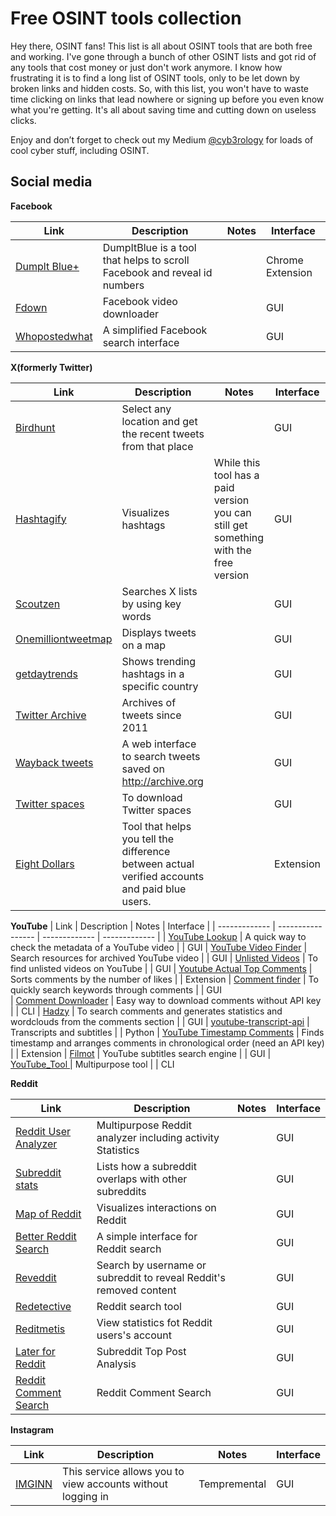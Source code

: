 <h1>Free OSINT tools collection</h1>

Hey there, OSINT fans! This list is all about OSINT tools that are both free and working. I've gone through a bunch of other OSINT lists and got rid of any tools that cost money or just don't work anymore. I know how frustrating it is to find a long list of OSINT tools, only to be let down by broken links and hidden costs. So, with this list, you won't have to waste time clicking on links that lead nowhere or signing up before you even know what you're getting. It's all about saving time and cutting down on useless clicks.

Enjoy and don’t forget to check out my Medium [@cyb3rology](https://medium.com/@cyb3rology) for loads of cool cyber stuff, including OSINT.


<h2>Social media</h2>

**Facebook**

|      Link     |     Description     |     Notes     |   Interface   |
| ------------- | -----------------   | ------------- | ------------- |
| [Dumplt Blue+](https://chrome.google.com/webstore/detail/dumpitblue%2B/igmgknoioooacbcpcfgjigbaajpelbfe/related) | DumpItBlue is a tool that helps to scroll Facebook and reveal id numbers |  | Chrome Extension
| [Fdown](https://fdown.net) | Facebook video downloader |  | GUI
| [Whopostedwhat](https://whopostedwhat.com/) | A simplified Facebook search interface |  | GUI



**X(formerly Twitter)**

|      Link     |     Description     |     Notes     |   Interface   |
| ------------- | -----------------   | ------------- | ------------- |
| [Birdhunt](https://birdhunt.co/) | Select any location and get the recent tweets from that place |  | GUI
| [Hashtagify](https://hashtagify.me/hashtag/summer) | Visualizes hashtags| While this tool has a paid version you can still get something with the free version | GUI
| [Scoutzen](https://www.scoutzen.com) | Searches X lists by using key words |  | GUI
| [Onemilliontweetmap](https://onemilliontweetmap.com/) | Displays tweets on a map |  | GUI
| [getdaytrends](https://getdaytrends.com/) | Shows trending hashtags in a specific country |  | GUI
| [Twitter Archive](https://archive.org/details/twitterstream) | Archives of tweets since 2011 |  | GUI
| [Wayback tweets](https://waybacktweets.streamlit.app/) | A web interface to search tweets saved on http://archive.org |  | GUI
| [Twitter spaces](https://spacesdown.com/) | To download Twitter spaces |  | GUI 
| [Eight Dollars](https://github.com/wseagar/eight-dollars) | Tool that helps you tell the difference between actual verified accounts and paid blue users. |  | Extension

**YouTube**
|      Link     |     Description     |     Notes     |   Interface   |
| ------------- | -----------------   | ------------- | ------------- |
| [YouTube Lookup](https://youtube-lookup.vercel.app/) | A quick way to check the metadata of a YouTube video |  | GUI 
| [YouTube Video Finder](https://findyoutubevideo.thetechrobo.ca/) | Search  resources for archived YouTube video |  | GUI
| [Unlisted Videos](https://unlistedvideos.com/) | To find unlisted videos on YouTube |  | GUI 
| [Youtube Actual Top Comments](https://chrome.google.com/webstore/detail/youtube-actual-top-commen/hbdmelobmfcompinikjdaiphhonbgfpn/) | Sorts comments by the number of likes |  | Extension 
| [Comment finder](https://ytcomment.kmcat.uk/) | To quickly search keywords through comments |  | GUI  
| [Comment Downloader](https://github.com/egbertbouman/youtube-comment-downloader) | Easy way to download comments without API key |  | CLI
| [Hadzy](https://hadzy.com/) | To search comments and generates statistics and wordclouds from the comments section |  | GUI 
| [youtube-transcript-api](https://github.com/jdepoix/youtube-transcript-api) | Transcripts and subtitles |  | Python 
| [YouTube Timestamp Comments](https://chrome.google.com/webstore/detail/youtube-timestamp-comment/khngjoedfeicfbjlcfmiigbokbnlibei/related) | Finds timestamp and arranges comments in chronological order (need an API key) |  | Extension
| [Filmot](https://filmot.com) | YouTube subtitles search engine |  | GUI 
| [YouTube_Tool ](https://github.com/nlitsme/youtube_tool) | Multipurpose tool |  | CLI



**Reddit**

|      Link     |     Description     |     Notes     |   Interface   |
| ------------- | -----------------   | ------------- | ------------- |
| [Reddit User Analyzer](https://reddit-user-analyser.netlify.app/) | Multipurpose Reddit analyzer including activity Statistics |  | GUI  
| [Subreddit stats](https://subredditstats.com/subreddit-user-overlaps/) | Lists how a subreddit overlaps with other subreddits |  | GUI
| [Map of Reddit](https://anvaka.github.io/map-of-reddit/?x=18239&y=12514&z=46488.09635705632&v=2) | Visualizes interactions on Reddit |  | GUI
| [Better Reddit Search](https://betterredditsearch.web.app/) | A simple interface for Reddit search |  | GUI    
| [Reveddit](https://www.reveddit.com/) | Search by username or subreddit to reveal Reddit's removed content |  | GUI  
| [Redetective](https://www.redective.com/) | Reddit search tool |  | GUI   
| [Reditmetis](https://redditmetis.com/) | View statistics fot Reddit users's account |  | GUI
| [Later for Reddit](https://dashboard.laterforreddit.com/analysis) | Subreddit Top Post Analysis |  | GUI    
| [Reddit Comment Search](https://redditcommentsearch.com) | Reddit Comment Search |  | GUI


**Instagram**

|      Link     |     Description     |     Notes     |   Interface   |
| ------------- | -----------------   | ------------- | ------------- |
| [IMGINN](https://imginn.com) | This service allows you to view accounts without logging in | Tempremental | GUI  





